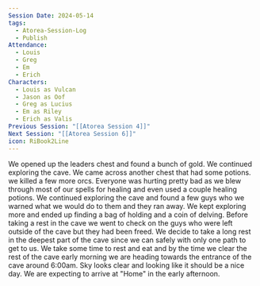 ```yaml
---
Session Date: 2024-05-14
tags:
  - Atorea-Session-Log
  - Publish
Attendance:
  - Louis
  - Greg
  - Em
  - Erich
Characters:
  - Louis as Vulcan
  - Jason as Oof
  - Greg as Lucius
  - Em as Riley
  - Erich as Valis
Previous Session: "[[Atorea Session 4]]"
Next Session: "[[Atorea Session 6]]"
icon: RiBook2Line
---
```


We opened up the leaders chest and found a bunch of gold. We continued exploring the cave. We came across another chest that had some potions. we killed a few more orcs. Everyone was hurting pretty bad as we blew through most of our spells for healing and even used a couple healing potions. We continued exploring the cave and found a few guys who we warned what we would do to them and they ran away. We kept exploring more and ended up finding a bag of holding and a coin of delving. Before taking a rest in the cave we went to check on the guys who were left outside of the cave but they had been freed. We decide to take a long rest in the deepest part of the cave since we can safely with only one path to get to us. We take some time to rest and eat and by the time we clear the rest of the cave early morning we are heading towards the entrance of the cave around 6:00am. Sky looks clear and looking like it should be a nice day. We are expecting to arrive at "Home" in the early afternoon. 

